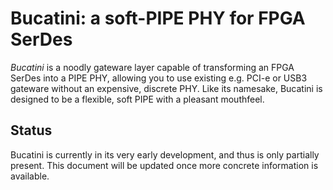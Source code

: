 # Bucatini: a soft-PIPE PHY for FPGA SerDes

_Bucatini_ is a noodly gateware layer capable of transforming an FPGA SerDes into a PIPE PHY,
allowing you to use existing e.g. PCI-e or USB3 gateware without an expensive, discrete PHY.
Like its namesake, Bucatini is designed to be a flexible, soft PIPE with a pleasant mouthfeel.

## Status

Bucatini is currently in its very early development, and thus is only partially present. This 
document will be updated once more concrete information is available.
